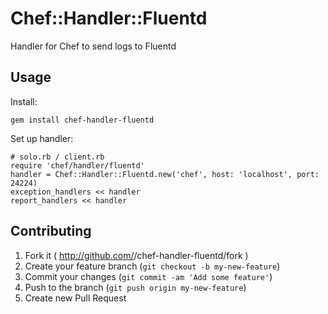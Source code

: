 # Chef::Handler::Fluentd

Handler for Chef to send logs to Fluentd

## Usage

Install:

```
gem install chef-handler-fluentd
```

Set up handler:

```
# solo.rb / client.rb
require 'chef/handler/fluentd'
handler = Chef::Handler::Fluentd.new('chef', host: 'localhost', port: 24224)
exception_handlers << handler
report_handlers << handler
```

## Contributing

1. Fork it ( http://github.com/<my-github-username>/chef-handler-fluentd/fork )
2. Create your feature branch (`git checkout -b my-new-feature`)
3. Commit your changes (`git commit -am 'Add some feature'`)
4. Push to the branch (`git push origin my-new-feature`)
5. Create new Pull Request
